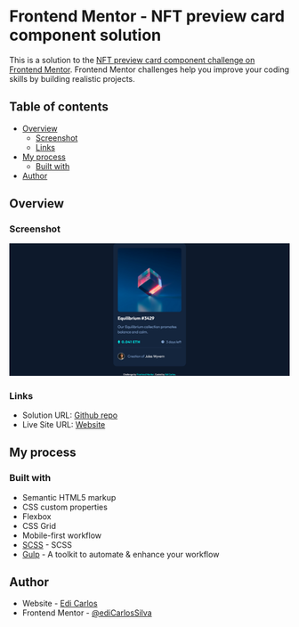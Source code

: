 # Frontend Mentor - NFT preview card component solution

This is a solution to the [NFT preview card component challenge on Frontend Mentor](https://www.frontendmentor.io/challenges/nft-preview-card-component-SbdUL_w0U). Frontend Mentor challenges help you improve your coding skills by building realistic projects.

## Table of contents

- [Overview](#overview)
  - [Screenshot](#screenshot)
  - [Links](#links)
- [My process](#my-process)
  - [Built with](#built-with)
- [Author](#author)

## Overview

### Screenshot

![Screenshot will come here](./screenshot.png)

### Links

- Solution URL: [Github repo](https://github.com/ediCarlosSilva/nft-preview-card-challenge)
- Live Site URL: [Website](https://edicarlossilva.github.io/nft-preview-card-challenge/)

## My process

### Built with

- Semantic HTML5 markup
- CSS custom properties
- Flexbox
- CSS Grid
- Mobile-first workflow
- [SCSS](https://sass-lang.com/) - SCSS
- [Gulp](https://gulpjs.com/) - A toolkit to automate & enhance your workflow

## Author

- Website - [Edi Carlos](https://edicarlossilva.github.io)
- Frontend Mentor - [@ediCarlosSilva](https://www.frontendmentor.io/profile/ediCarlosSilva)
